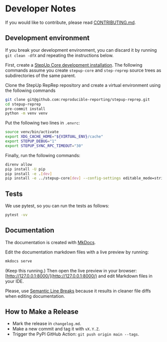 # Developer Notes

If you would like to contribute, please read [CONTRIBUTING.md](https://github.com/reproducible-reporting/.github/blob/main/CONTRIBUTING.md).

## Development environment

If you break your development environment, you can discard it
by running `git clean -dfX` and repeating the instructions below.

First, create a [StepUp Core development installation](https://reproducible-reporting.github.io/stepup-core/development/).
The following commands assume you create `stepup-core` and `step-reprep` source trees
as subdirectories of the same parent.

Clone the StepUp RepRep repository and create a virtual environment using the following commands

```bash
git clone git@github.com:reproducible-reporting/stepup-reprep.git
cd stepup-reprep
pre-commit install
python -m venv venv
```

Put the following two lines in `.envrc`:

```bash
source venv/bin/activate
export XDG_CACHE_HOME="${VIRTUAL_ENV}/cache"
export STEPUP_DEBUG="1"
export STEPUP_SYNC_RPC_TIMEOUT="30"
```

Finally, run the following commands:

```bash
direnv allow
pip install -U pip
pip install -e .[dev]
pip install -e ../stepup-core[dev] --config-settings editable_mode=strict  # optional
```

## Tests

We use pytest, so you can run the tests as follows:

```bash
pytest -vv
```

## Documentation

The documentation is created with [MkDocs](https://www.mkdocs.org/).

Edit the documentation markdown files with a live preview by running:

```bash
mkdocs serve
```

(Keep this running.)
Then open the live preview in your browser: [http://127.0.0.1:8000/](http://127.0.0.1:8000/)
and edit Markdown files in your IDE.

Please, use [Semantic Line Breaks](https://sembr.org/)
because it results in cleaner file diffs when editing documentation.

## How to Make a Release

- Mark the release in `changelog.md`.
- Make a new commit and tag it with `vX.Y.Z`.
- Trigger the PyPI GitHub Action: `git push origin main --tags`.
